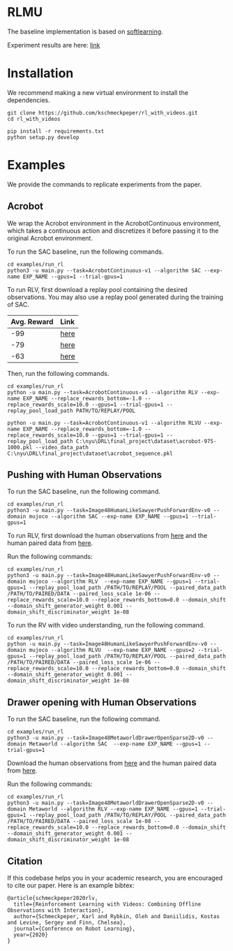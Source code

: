 # RLMU


The baseline implementation is based on [softlearning](https://github.com/rail-berkeley/softlearning).

Experiment results are here: [link](https://drive.google.com/drive/folders/19qjlR42c-1s-S--AjPLdIxRzvsyuJ_FZ?usp=sharing)


# Installation

We recommend making a new virtual environment to install the dependencies.

```
git clone https://github.com/kschmeckpeper/rl_with_videos.git
cd rl_with_videos

pip install -r requirements.txt
python setup.py develop
```


# Examples
We provide the commands to replicate experiments from the paper.

## Acrobot
We wrap the Acrobot environment in the AcrobotContinuous environment, which takes a continuous action and discretizes it before passing it to the original Acrobot environment.

To run the SAC baseline, run the following commands.
```
cd examples/run_rl
python3 -u main.py --task=AcrobotContinuous-v1 --algorithm SAC --exp-name EXP_NAME --gpus=1 --trial-gpus=1
```


To run RLV, first download a replay pool containing the desired observations.  You may also use a replay pool generated during the training of SAC.

| Avg. Reward | Link |
| :----- | :----- |
| -99 | [here](https://drive.google.com/file/d/16Je5LcjTM_7VJ4oEjxNrAyoXhFdzHrwT/view?usp=sharing) |
| -79 | [here](https://drive.google.com/file/d/10v6TPAjQEoj9649qx4b76siwzTNwGL-8/view?usp=sharing) |
| -63 | [here](https://drive.google.com/file/d/15pqxuLvD-PjkWsdZl2FRyekpOhC88LPE/view?usp=sharing) |

Then, run the following commands.

```
cd examples/run_rl
python -u main.py --task=AcrobotContinuous-v1 --algorithm RLV --exp-name EXP_NAME --replace_rewards_bottom=-1.0 --replace_rewards_scale=10.0 --gpus=1 --trial-gpus=1 --replay_pool_load_path PATH/TO/REPLAY/POOL
```

```
python -u main.py --task=AcrobotContinuous-v1 --algorithm RLVU --exp-name EXP_NAME --replace_rewards_bottom=-1.0 --replace_rewards_scale=10.0 --gpus=1 --trial-gpus=1 --replay_pool_load_path C:\nyu\DRL\final_project\dataset\acrobot-975-1000.pkl --video_data_path C:\nyu\DRL\final_project\dataset\acrobot_sequence.pkl
```

## Pushing with Human Observations

To run the SAC baseline, run the following command.

```
cd examples/run_rl
python3 -u main.py --task=Image48HumanLikeSawyerPushForwardEnv-v0 --domain mujoco --algorithm SAC --exp-name EXP_NAME --gpus=1 --trial-gpus=1
```

To run RLV, first download the human observations from [here](https://drive.google.com/file/d/1osBobdYMwlqSEs5UA6UXzpiCPlbm1FNR/view?usp=sharing) and the human paired data from [here](https://drive.google.com/file/d/1qK2EoHMaOPAmACIxLbxI0C34gyH_UiWB/view?usp=sharing).

Run the following commands:

```
cd examples/run_rl
python3 -u main.py --task=Image48HumanLikeSawyerPushForwardEnv-v0 --domain mujoco --algorithm RLV  --exp-name EXP_NAME --gpus=1 --trial-gpus=1 --replay_pool_load_path /PATH/TO/REPLAY/POOL --paired_data_path /PATH/TO/PAIRED/DATA --paired_loss_scale 1e-06 --replace_rewards_scale=10.0 --replace_rewards_bottom=0.0 --domain_shift --domain_shift_generator_weight 0.001 --domain_shift_discriminator_weight 1e-08
```

To run the RV with video understanding, run the following command.

```
cd examples/run_rl
python -u main.py --task=Image48HumanLikeSawyerPushForwardEnv-v0 --domain mujoco --algorithm RLVU  --exp-name EXP_NAME --gpus=2 --trial-gpus=1 --replay_pool_load_path /PATH/TO/REPLAY/POOL --paired_data_path /PATH/TO/PAIRED/DATA --paired_loss_scale 1e-06 --replace_rewards_scale=10.0 --replace_rewards_bottom=0.0 --domain_shift --domain_shift_generator_weight 0.001 --domain_shift_discriminator_weight 1e-08
```


## Drawer opening with Human Observations

To run the SAC baseline, run the following command.

```
cd examples/run_rl
python3 -u main.py --task=Image48MetaworldDrawerOpenSparse2D-v0 --domain Metaworld --algorithm SAC  --exp-name EXP_NAME --gpus=1 --trial-gpus=1
```


Download the human observations from [here](https://drive.google.com/file/d/1LhJ5LE8FkiBI9i7KRtv-wFmsN5xvLkzu/view?usp=sharing) and the human paired data from [here](https://drive.google.com/file/d/1z-4XJevn-S2yHf8usk2Cv_NfzlT-pTYQ/view?usp=sharing).

Run the following commands:
```
cd examples/run_rl
python3 -u main.py --task=Image48MetaworldDrawerOpenSparse2D-v0 --domain Metaworld --algorithm RLV --exp-name EXP_NAME --gpus=1 --trial-gpus=1 --replay_pool_load_path /PATH/TO/REPLAY/POOL --paired_data_path /PATH/TO/PAIRED/DATA --paired_loss_scale 1e-08 --replace_rewards_scale=10.0 --replace_rewards_bottom=0.0 --domain_shift --domain_shift_generator_weight 0.001 --domain_shift_discriminator_weight 1e-08
```




## Citation
If this codebase helps you in your academic research, you are encouraged to cite our paper. Here is an example bibtex:
```
@article{schmeckpeper2020rlv,
  title={Reinforcement Learning with Videos: Combining Offline Observations with Interaction},
  author={Schmeckpeper, Karl and Rybkin, Oleh and Daniilidis, Kostas and Levine, Sergey and Finn, Chelsea},
  journal={Conference on Robot Learning},
  year={2020}
}
```



